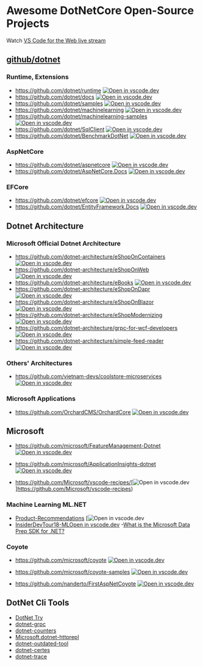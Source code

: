 # Awesome DotNetCore Open-Source Projects

Watch [VS Code for the Web live stream](https://www.youtube.com/watch?v=sy3TUb_iVJM&ab_channel=VisualStudioCode)

## [github/dotnet](https://github.com/dotnet)

### Runtime, Extensions

- https://github.com/dotnet/runtime [![Open in vscode.dev](https://open.vscode.dev/badges/open-in-vscode.svg)](https://open.vscode.dev/github/dotnet/runtime)
- https://github.com/dotnet/docs [![Open in vscode.dev](https://open.vscode.dev/badges/open-in-vscode.svg)](https://open.vscode.dev/github/dotnet/docs)
- https://github.com/dotnet/samples [![Open in vscode.dev](https://open.vscode.dev/badges/open-in-vscode.svg)](https://open.vscode.dev/github/dotnet/samples)
- <https://github.com/dotnet/machinelearning> [![Open in vscode.dev](https://open.vscode.dev/badges/open-in-vscode.svg)](https://open.vscode.dev/github/dotnet/machinelearning)
- <https://github.com/dotnet/machinelearning-samples> [![Open in vscode.dev](https://open.vscode.dev/badges/open-in-vscode.svg)](https://open.vscode.dev/github/dotnet/machinelearning-samples)
- <https://github.com/dotnet/SqlClient> [![Open in vscode.dev](https://open.vscode.dev/badges/open-in-vscode.svg)](https://open.vscode.dev/github/dotnet/SqlClient)
- <https://github.com/dotnet/BenchmarkDotNet> [![Open in vscode.dev](https://open.vscode.dev/badges/open-in-vscode.svg)](https://open.vscode.dev/github/dotnet/BenchmarkDotNet)

### AspNetCore

- https://github.com/dotnet/aspnetcore [![Open in vscode.dev](https://open.vscode.dev/badges/open-in-vscode.svg)](https://open.vscode.dev/github/dotnet/aspnetcore)
- https://github.com/dotnet/AspNetCore.Docs [![Open in vscode.dev](https://open.vscode.dev/badges/open-in-vscode.svg)](https://open.vscode.dev/github/dotnet/AspNetCore.Docs)

### EFCore

- https://github.com/dotnet/efcore [![Open in vscode.dev](https://open.vscode.dev/badges/open-in-vscode.svg)](https://open.vscode.dev/github/dotnet/efcore)
- https://github.com/dotnet/EntityFramework.Docs [![Open in vscode.dev](https://open.vscode.dev/badges/open-in-vscode.svg)](https://open.vscode.dev/github/dotnet/EntityFramework.Docs)

## Dotnet Architecture

### Microsoft Official Dotnet Architecture

- https://github.com/dotnet-architecture/eShopOnContainers [![Open in vscode.dev](https://open.vscode.dev/badges/open-in-vscode.svg)](https://open.vscode.dev/github/dotnet-architecture/eShopOnContainers)
- https://github.com/dotnet-architecture/eShopOnWeb [![Open in vscode.dev](https://open.vscode.dev/badges/open-in-vscode.svg)](https://open.vscode.dev/github/dotnet-architecture/eShopOnWeb)
- https://github.com/dotnet-architecture/eBooks [![Open in vscode.dev](https://open.vscode.dev/badges/open-in-vscode.svg)](https://open.vscode.dev/github/dotnet-architecture/eBooks)
- https://github.com/dotnet-architecture/eShopOnDapr [![Open in vscode.dev](https://open.vscode.dev/badges/open-in-vscode.svg)](https://open.vscode.dev/github/dotnet-architecture/eShopOnDapr)
- https://github.com/dotnet-architecture/eShopOnBlazor [![Open in vscode.dev](https://open.vscode.dev/badges/open-in-vscode.svg)](https://open.vscode.dev/github/dotnet-architecture/eShopOnBlazor)
- https://github.com/dotnet-architecture/eShopModernizing [![Open in vscode.dev](https://open.vscode.dev/badges/open-in-vscode.svg)](https://open.vscode.dev/github/dotnet-architecture/eShopModernizing)
- <https://github.com/dotnet-architecture/grpc-for-wcf-developers> [![Open in vscode.dev](https://open.vscode.dev/badges/open-in-vscode.svg)](https://open.vscode.dev/github/dotnet-architecture/grpc-for-wcf-developers)
- <https://github.com/dotnet-architecture/simple-feed-reader> [![Open in vscode.dev](https://open.vscode.dev/badges/open-in-vscode.svg)](https://open.vscode.dev/github/dotnet-architecture/simple-feed-reader)

### Others' Architectures

- <https://github.com/vietnam-devs/coolstore-microservices> [![Open in vscode.dev](https://open.vscode.dev/badges/open-in-vscode.svg)](https://open.vscode.dev/github/vietnam-devs/coolstore-microservices)

### Microsoft Applications

- <https://github.com/OrchardCMS/OrchardCore> [![Open in vscode.dev](https://open.vscode.dev/badges/open-in-vscode.svg)](https://open.vscode.dev/github/OrchardCMS/OrchardCore)

## Microsoft

- <https://github.com/microsoft/FeatureManagement-Dotnet> [![Open in vscode.dev](https://open.vscode.dev/badges/open-in-vscode.svg)](https://open.vscode.dev/github/microsoft/FeatureManagement-Dotnet)
- <https://github.com/microsoft/ApplicationInsights-dotnet> [![Open in vscode.dev](https://open.vscode.dev/badges/open-in-vscode.svg)](https://open.vscode.dev/github/microsoft/ApplicationInsights-dotnet)

- <https://github.com/Microsoft/vscode-recipes/>[![Open in vscode.dev](https://open.vscode.dev/badges/open-in-vscode.svg)]<https://github.com/Microsoft/vscode-recipes>)

### Machine Learning ML.NET

- [Product-Recommendations](https://github.com/microsoft/Product-Recommendations) [![Open in vscode.dev](https://vscode.dev/github/microsoft/Product-Recommendations)
- [InsiderDevTour18-ML](https://github.com/microsoft/InsiderDevTour18-ML)[Open in vscode.dev](https://vscode.dev/github/microsoft/InsiderDevTour18-ML)
-[What is the Microsoft Data Prep SDK for .NET?](https://docs.microsoft.com/en-us/dotnet/api/overview/data-prep/overview-data-prep)

### Coyote

- https://github.com/microsoft/coyote [![Open in vscode.dev](https://open.vscode.dev/badges/open-in-vscode.svg)](https://open.vscode.dev/github/microsoft/coyote)

- https://github.com/microsoft/coyote-samples [![Open in vscode.dev](https://open.vscode.dev/badges/open-in-vscode.svg)](https://open.vscode.dev/github/microsoft/coyote-samples)
- https://github.com/nanderto/FirstAspNetCoyote [![Open in vscode.dev](https://open.vscode.dev/badges/open-in-vscode.svg)](https://open.vscode.dev/github/nanderto/FirstAspNetCoyote)
 

## DotNet Cli Tools

- [DotNet Try](https://github.com/dotnet/try#setup)
- [dotnet-grpc](https://www.nuget.org/packages/dotnet-grpc)
- [dotnet-counters](https://www.nuget.org/packages/dotnet-counters)
- [Microsoft.dotnet-httprepl](https://www.nuget.org/packages/Microsoft.dotnet-httprepl)
- [dotnet-outdated-tool](https://www.nuget.org/packages/dotnet-outdated-tool)
- [dotnet-certes](https://www.nuget.org/packages/dotnet-certes)
- [dotnet-trace](https://www.nuget.org/packages/dotnet-trace)


